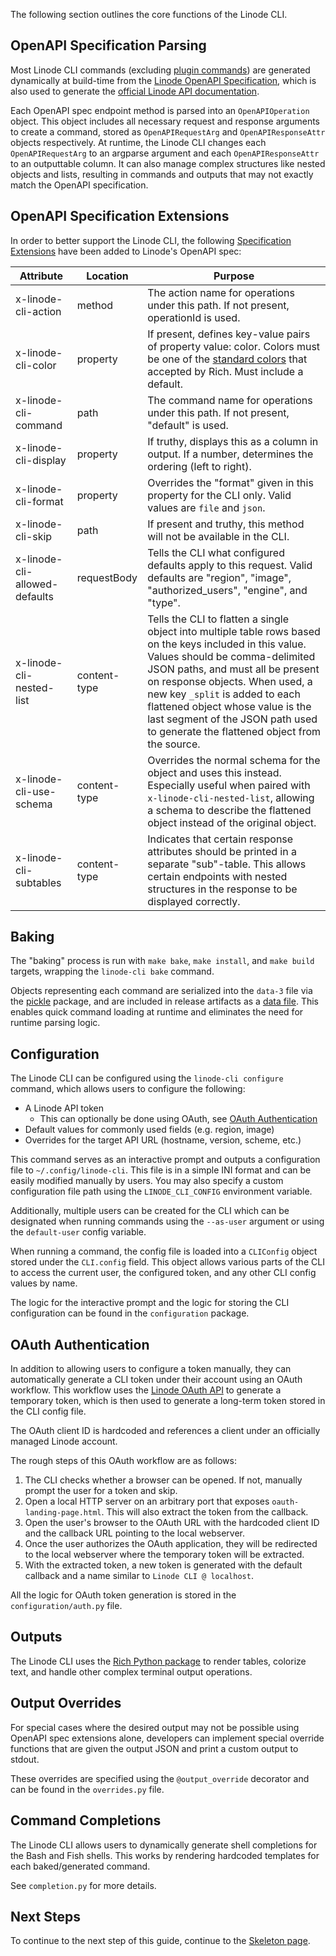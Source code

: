 The following section outlines the core functions of the Linode CLI.

## OpenAPI Specification Parsing

Most Linode CLI commands (excluding [plugin commands](https://github.com/linode/linode-cli/tree/dev/linodecli/plugins)) 
are generated dynamically at build-time from the [Linode OpenAPI Specification](https://github.com/linode/linode-api-docs),
which is also used to generate the [official Linode API documentation](https://www.linode.com/docs/api/). 

Each OpenAPI spec endpoint method is parsed into an `OpenAPIOperation` object. 
This object includes all necessary request and response arguments to create a command, 
stored as `OpenAPIRequestArg` and `OpenAPIResponseAttr` objects respectively. 
At runtime, the Linode CLI changes each `OpenAPIRequestArg` to an argparse argument and 
each `OpenAPIResponseAttr` to an outputtable column. It can also manage complex structures like 
nested objects and lists, resulting in commands and outputs that may not 
exactly match the OpenAPI specification.

## OpenAPI Specification Extensions

In order to better support the Linode CLI, the following [Specification Extensions](https://github.com/OAI/OpenAPI-Specification/blob/main/versions/3.0.1.md#specificationExtensions) have been added to Linode's OpenAPI spec:

| Attribute | Location | Purpose                                                                                                                                                                                                                                                                                                                                                                        |
| --- | --- |--------------------------------------------------------------------------------------------------------------------------------------------------------------------------------------------------------------------------------------------------------------------------------------------------------------------------------------------------------------------------------|
| x-linode-cli-action | method | The action name for operations under this path. If not present, operationId is used.                                                                                                                                                                                                                                                                                           |
| x-linode-cli-color | property | If present, defines key-value pairs of property value: color. Colors must be one of the [standard colors](https://rich.readthedocs.io/en/stable/appendix/colors.html#appendix-colors) that accepted by Rich. Must include a default.                                                                                                                                           |
| x-linode-cli-command | path | The command name for operations under this path. If not present, "default" is used.                                                                                                                                                                                                                                                                                            |
| x-linode-cli-display | property | If truthy, displays this as a column in output.  If a number, determines the ordering (left to right).                                                                                                                                                                                                                                                                         |
| x-linode-cli-format | property | Overrides the "format" given in this property for the CLI only.  Valid values are `file` and `json`.                                                                                                                                                                                                                                                                           |
| x-linode-cli-skip | path | If present and truthy, this method will not be available in the CLI.                                                                                                                                                                                                                                                                                                           |
| x-linode-cli-allowed-defaults| requestBody | Tells the CLI what configured defaults apply to this request. Valid defaults are "region", "image", "authorized_users", "engine", and "type".                                                                                                                                                                                                                                  |
| x-linode-cli-nested-list | content-type| Tells the CLI to flatten a single object into multiple table rows based on the keys included in this value.  Values should be comma-delimited JSON paths, and must all be present on response objects. When used, a new key `_split` is added to each flattened object whose value is the last segment of the JSON path used to generate the flattened object from the source. |
| x-linode-cli-use-schema | content-type| Overrides the normal schema for the object and uses this instead. Especially useful when paired with ``x-linode-cli-nested-list``, allowing a schema to describe the flattened object instead of the original object.                                                                                                                                                          |
| x-linode-cli-subtables | content-type| Indicates that certain response attributes should be printed in a separate "sub"-table. This allows certain endpoints with nested structures in the response to be displayed correctly.                                                                                                                                                                                        |

## Baking

The "baking" process is run with `make bake`, `make install`, and `make build` targets, 
wrapping the `linode-cli bake` command.

Objects representing each command are serialized into the `data-3` file via the [pickle](https://docs.python.org/3/library/pickle.html) 
package, and are included in release artifacts as a [data file](https://setuptools.pypa.io/en/latest/userguide/datafiles.html). 
This enables quick command loading at runtime and eliminates the need for runtime parsing logic.

## Configuration

The Linode CLI can be configured using the `linode-cli configure` command, which allows users to
configure the following:

- A Linode API token
  - This can optionally be done using OAuth, see [OAuth Authentication](#oauth-authentication)
- Default values for commonly used fields (e.g. region, image)
- Overrides for the target API URL (hostname, version, scheme, etc.)

This command serves as an interactive prompt and outputs a configuration file to `~/.config/linode-cli`.
This file is in a simple INI format and can be easily modified manually by users. 
You may also specify a custom configuration file path using the `LINODE_CLI_CONFIG` environment variable.

Additionally, multiple users can be created for the CLI which can be designated when running commands using the `--as-user` argument
or using the `default-user` config variable.

When running a command, the config file is loaded into a `CLIConfig` object stored under the `CLI.config` field. 
This object allows various parts of the CLI to access the current user, the configured token, and any other CLI config values by name.

The logic for the interactive prompt and the logic for storing the CLI configuration can be found in the
`configuration` package. 

## OAuth Authentication

In addition to allowing users to configure a token manually, they can automatically generate a CLI token under their account using
an OAuth workflow. This workflow uses the [Linode OAuth API](https://www.linode.com/docs/api/#oauth) to generate a temporary token,
which is then used to generate a long-term token stored in the CLI config file.

The OAuth client ID is hardcoded and references a client under an officially managed Linode account.

The rough steps of this OAuth workflow are as follows:

1. The CLI checks whether a browser can be opened. If not, manually prompt the user for a token and skip.
2. Open a local HTTP server on an arbitrary port that exposes `oauth-landing-page.html`. This will also extract the token from the callback.
3. Open the user's browser to the OAuth URL with the hardcoded client ID and the callback URL pointing to the local webserver.
4. Once the user authorizes the OAuth application, they will be redirected to the local webserver where the temporary token will be extracted.
5. With the extracted token, a new token is generated with the default callback and a name similar to `Linode CLI @ localhost`.

All the logic for OAuth token generation is stored in the `configuration/auth.py` file.

## Outputs

The Linode CLI uses the [Rich Python package](https://rich.readthedocs.io/en/latest/) to render tables, colorize text,
and handle other complex terminal output operations.

## Output Overrides

For special cases where the desired output may not be possible using OpenAPI spec extensions alone, developers
can implement special override functions that are given the output JSON and print a custom output to stdout.

These overrides are specified using the `@output_override` decorator and can be found in the `overrides.py` file.

## Command Completions

The Linode CLI allows users to dynamically generate shell completions for the Bash and Fish shells.
This works by rendering hardcoded templates for each baked/generated command. 

See `completion.py` for more details.

## Next Steps

To continue to the next step of this guide, continue to the [Skeleton page](./Development%20-%20Skeleton).
